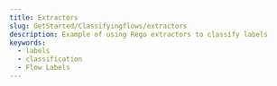 ```yaml
---
title: Extractors
slug: GetStarted/Classifyingflows/extractors
description: Example of using Rego extractors to classify labels
keywords:
  - labels
  - classification
  - Flow Labels
---
```

